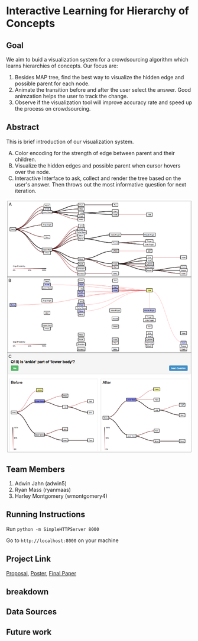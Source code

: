 Interactive Learning for Hierarchy of Concepts
===============
## Goal
We aim to buid a visualization system for a crowdsourcing algorithm which learns hierarchies of concepts. Our focus are:

1. Besides MAP tree, find the best way to visualize the hidden edge and possible parent for each node. 
2. Animate the transition before and after the user select the answer. Good animzation helps the user to track the change.
3. Observe if the visualization tool will improve accuracy rate and speed up the process on crowdsourcing.

## Abstract
This is brief introduction of our visualization system.
<ol type="A">
  <li>Color encoding for the strength of edge between parent and their children.</li>
  <li>Visualize the hidden edges and possible parent when cursor hovers over the node.</li>
  <li>Interactive Interface to ask, collect and render the tree based on the user's answer. Then throws out the most informative question for next iteration.</li>
</ol>

![abstract picture](https://github.com/CSE512-16S/fp-adwin5-wmontgomery4-ryanmaas/blob/master/resource/summary.png)

## Team Members
1. Adwin Jahn (adwin5)
2. Ryan Mass (ryanmaas)
3. Harley Montgomery (wmontgomery4)

## Running Instructions
Run 
`python -m SimpleHTTPServer 8000`

Go to `http://localhost:8000` on your machine

## Project Link

[Proposal](https://github.com/CSE512-16S/fp-adwin5-wmontgomery4-ryanmaas/blob/master/resource/proposal-adwin555-wmonty-massr.pdf), 
[Poster](https://github.com/CSE512-16S/fp-adwin5-wmontgomery4-ryanmaas/raw/master/final/poster-adwin555-wmonty-massr.pdf),
[Final Paper](https://github.com/CSE512-16S/fp-adwin5-wmontgomery4-ryanmaas/raw/master/final/paper-adwin555-wmonty-massr.pdf)

## breakdown

## Data Sources

## Future work
